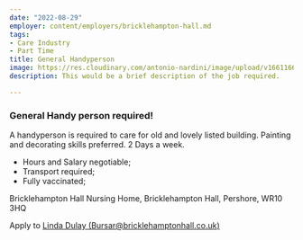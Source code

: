 ```yaml
---
date: "2022-08-29"
employer: content/employers/bricklehampton-hall.md
tags:
- Care Industry
- Part Time
title: General Handyperson
image: https://res.cloudinary.com/antonio-nardini/image/upload/v1661166006/01_dlpnuc.png
description: This would be a brief description of the job required.

---
```

### General Handy person required!

A handyperson is required to care for old and lovely listed building. Painting and decorating skills preferred. 2 Days a week.

* Hours and Salary negotiable;
* Transport required;
* Fully vaccinated;

Bricklehampton Hall Nursing Home, Bricklehampton Hall, Pershore, WR10 3HQ

Apply to [Linda Dulay (Bursar@bricklehamptonhall.co.uk)](mailto:Bursar@bricklehamptonhall.co.uk "Linda Dulay Email")